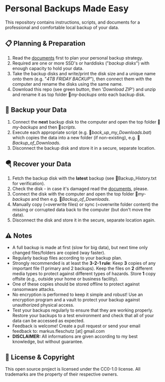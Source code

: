 Personal Backups Made Easy
==========================

This repository contains instructions, scripts, and documents for a professional and comfortable local backup of your data.

📋 Planning & Preparation
--------------------------
1. Read the [documents](docs/) first to plan your personal backup strategy.
2. Required are one or more SSD's or harddisks ("*backup disks*") with enough capacity to hold your data.
3. Take the backup disks and write/print the disk size and a unique name onto them (e.g. "*4TB FRIDAY BACKUP*"), then connect them with the computer and rename the disks using the same name.
4. Download this repo (see green button, then '*Download ZIP*') and unzip and rename it as top folder 📁*my-backups* onto each backup disk.

💾 Backup your Data
--------------------
1. Connect the **next** backup disk to the computer and open the top folder 📁*my-backups* and then 📁*scripts*.
2. Execute each appropriate script (e.g. 📄*back_up_my_Downloads.bat*) which copies the data into a new folder (if non-existing), e.g. 📁*Backup_of_Downloads*.
3. Disconnect the backup disk and store it in a secure, separate location.

🪂 Recover your Data
---------------------
1. Fetch the backup disk with the **latest** backup (see 📄Backup_History.txt for verification).
2. Check the disk - in case it's damaged read the [documents](docs/), please.
3. Connect the disk with the computer and open the top folder 📁*my-backups* and then e.g. 📁*Backup_of_Downloads*.
4. Manually copy (=overwrite files) or sync (=overwrite folder content) the missing or corrupted data back to the computer (but don't move the data).
5. Disconnect the disk and store it in the secure, separate location again.

⚠️ Notes
---------
* A full backup is made at first (slow for big data), but next time only changed files/folders are copied (way faster).
* Regularly backup files according to your backup plan.
* Strongly recommended is at least the **3-2-1 rule**: Keep **3** copies of any important file (1 primary and 2 backups). Keep the files on **2** different media types to protect against different types of hazards. Store **1** copy offsite (e.g., outside your home or business facility).
* One of these copies should be stored offline to protect against ransomware attacks.
* No encryption is performed to keep it simple and robust! Use an encryption program and a vault to protect your backup against unauthorized physical access.
* Test your backups regularly to ensure that they are working properly. Restore your backups to a test environment and check that all of your data can be accessed as expected.
* Feedback is welcome! Create a pull request or send your email feedback to: markus.fleschutz [at] gmail.com
* **DISCLAIMER:** All informations are given according to my best knowledge, but without guarantee.

🤝 License & Copyright
-----------------------
This open source project is licensed under the CC0-1.0 license. All trademarks are the property of their respective owners.
